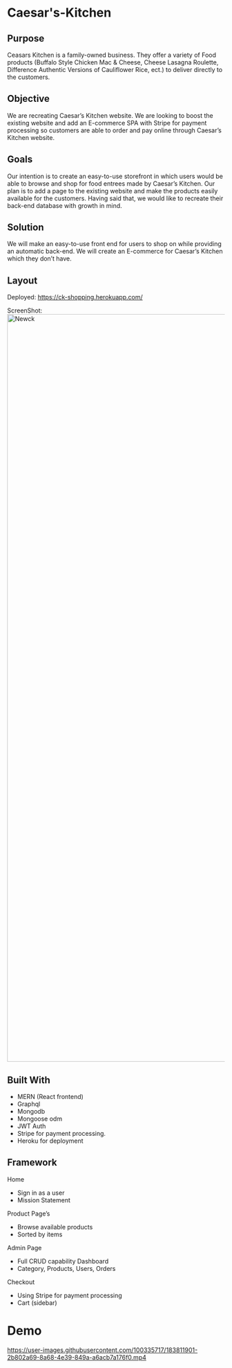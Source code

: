# Caesar's-Kitchen

## Purpose

Ceasars Kitchen is a family-owned business. They offer a variety of Food products (Buffalo Style Chicken Mac & Cheese, Cheese Lasagna Roulette, Difference Authentic Versions of Cauliflower Rice, ect.) to deliver directly to the customers.

## Objective

We are recreating Caesar’s Kitchen website. We are looking to boost the existing website and add an E-commerce SPA with Stripe for payment processing so customers are able to order and pay online through Caesar’s Kitchen website.

## Goals
Our intention is to create an easy-to-use storefront in which users would be able to browse and shop for food entrees made by Caesar’s Kitchen. Our plan is to add a page to the existing website and make the products easily available for the customers. Having said that, we would like to recreate their back-end database with growth in mind.

## Solution
We will make an easy-to-use front end for users to shop on while providing an automatic back-end. We will create an E-commerce for Caesar’s Kitchen which they don’t have.

## Layout
Deployed:  https://ck-shopping.herokuapp.com/

ScreenShot:
<img width="1726" alt="Newck" src="https://user-images.githubusercontent.com/100335717/183802322-55a1c1ba-3389-4621-88aa-2e7254da8ce6.png">



## Built With
* MERN (React frontend)
* Graphql 
* Mongodb
* Mongoose odm
* JWT Auth
* Stripe for payment processing. 
* Heroku for deployment

## Framework
Home
* Sign in as a user 
* Mission Statement 

Product Page’s 
* Browse available products
* Sorted by items

Admin Page
* Full CRUD capability Dashboard
* Category, Products, Users, Orders

Checkout
* Using Stripe for payment processing 
* Cart (sidebar)

# Demo
https://user-images.githubusercontent.com/100335717/183811901-2b802a69-8a68-4e39-849a-a6acb7a176f0.mp4


